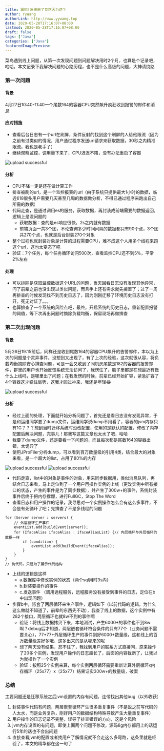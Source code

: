 ```yaml
---
title: 震惊!系统崩了竟然因为这个
author: YyWang
authorLink: http://www.yywang.top
date: 2020-05-28T17:16:07+08:00
lastmod: 2020-05-28T17:16:07+08:00
draft: false
tags: ["Java"]
categories: ["Java"]
featuredImagePreview: 
---
```


菜鸟遇到线上问题，从第一次发现问题到问题解决用时2个月，也算是个记录吧，哈哈，本文记录下我解决问题的心路历程，也不是什么高级的问题，大神请绕路

### 第一次问题 
#### 背景
4月27日10:40-11:40一个尾数164的容器CPU突然飙升疯狂收到报警的邮件和消息

#### 应对措施	
* 查看后台日志有一个url在刷屏，条件反射的找到这个刷屏的人给他限流（因为之前有过类似的情况，用户通过程序发送url请求来获取数据，30秒之内精准限流，我也是老手了）
* 继续观察监控，调用量下来了，CPU迟迟不降，没有办法重启了容器

![upload successful](/images/dump问题1.png)

#### 分析
*  CPU不降一定是还在做计算工作
*  排查被刷的url，是一个监控报表的url（由于系统只提供最大1小时的数据，临近618很多用户需要几天甚至几周的数据做分析，不得已通过程序来跑出自己所需的数据）
*  代码走查，是通过调用es的服务，获取数据，再封装成前端需要的数据返回，逻辑上是没问题的
	* 获取数据：查的是es响应很快，2s之内就有数据
	* 前端页面一共3个图，不论查询多少时间间隔的数据都只有90个点，3个图共270个点，也就是后台封装270个对象
* 整个过程也就封装对象是计算的过程需要CPU，难不成这个人用多个线程来跑这个url，这也太变态了吧
* 验证：7个任务，每个任务循环访问500次，查看监控CPU还不到5%，平常2%左右

#### 处理
* 可以排除是获取监控数据这个URL的问题，当天回看日志没有发现其他异常，问了前辈之前也没出现过类似问题，而且手上还有需求就先搁置了；过了一周再排查的时候发现找不到历史日志了，因为刚刚迁移了环境历史日志没有打开，死无对证了。。。
* 也算排查了一个系统的风险点吧，最终，开启系统的历史日志，重新配置报警的阈值，等下次再出问题时摘除负载均衡，保留现场再做排查

### 第二次出现问题
#### 背景
5月26日19:15前后，同样还是收到尾数164的容器CPU飙升的告警邮件，本以为上次的问题是个灵异事件，没想到又出现了，有了上次的经验，这次就很从容，将负载均衡摘除安心排查问题，可是一会又收到了同机房尾数是182的容器的报警邮件，群里的用户也开始反馈系统无法访问了，我愣住了，脑子里都是在想最近有做什么上线吗，是哪里出了问题；在我发愣的时候，前辈已经开始扩容，紧急扩容了4个容器这才稳住局势，这我才回过神来，我还是年轻😂

![upload successful](/images/dump问题2.png)

#### 分析
* 经过上面的处理，下面就开始分析问题了，首先还是看日志没有发现异常，于是和运维同学要了dump文件，运维同学说dump不用看了，容器的jvm内存只有1G？？？想到当时迁移系统时没改配置，使用的是默认的配置，修改了内存配置后解决问题，完事儿！那我写这篇文章也太水了吧，哈哈
* 我要了dump文件，还是要看一下问题的，而且每次都是尾数164的容器出错，太诡异了
* 使用JProFiler分析dump，可以看到百万数量级的引用4类，结合最大的对象来看，是一个超大的list，占用了80%的内存

![upload successful](/images/dump问题3.png)
![upload successful](/images/dump问题4.png)

* 代码走查，list中的对象是事件的对象，用来同步数据用，类似消息队列，再结合日志来看，马上定位到了一个用户再操作实例的上线（更改实例中所有接口的状态，产生的事件是为了同步数据），并产生了300w+的事件，系统封装事件后终于把内存撑爆，进行FullGC，Stop The Word
* 查看日志和用户操作的记录，我寻思对一个实例操作怎么会有这么多事件，不会是有死循环了吧；先排查了不是多线程的问题

```
for (Server server : servers) {
    // 外层循环生产事件
    eventList.add(buildEvent(server));
    for (IfaceAlias ifaceAlias : ifaceAliasList) {// 内层循环与外层循环的数据一样
        if (condition) {
            eventList.add(buildEvent(ifaceAlias));
        }
    }
}
// 伪代码，只是为了展示代码结构
```

* 上线的逻辑是这样
	* a.数据库中修改实例的状态（两个sql用时3s内）
	* b.封装要操作的事件
	* c.发送事件 （调用远程服务，远程服务没有接受到事件的日志，定位在b中出现问题）
* 步骤b中，嵌套了两层循环来生产事件，逻辑如下（以前代码的逻辑，为什么这么做就不知道了，前辈的东西先不动），我查了线上的数据，这个实例中有282个接口，两层循环也就8w不到的事件啊
  * 验证：将线上数据拷贝下来，本地测试，产生6000+的事件也不到8w啊？debug后才知道，两层嵌套循环符合条件的只有77个（业务问题不需要关心），77*77+外层循环生产的事件刚好6000+数量级，这和线上的百万数量级差好多哦，这多出来的是从哪来的呢
  * 想了两天没有结果，忍不住了，我找到用户的联系方式直接问，原来操作了20多个实例，发现用户操作的日志超长了，后面的内容截断了，让我以为就操作了一个实例
  * 验证：按照25个实例来算，每个实例两层循环需要重新计算外层循环x内存循环（25x77）x（25x77）结果证实300w+的数量级，破案

### 总结

主要问题还是迁移系统之后jvm设置的内存有问题，连带找出其他bug（以外收获）

1. 封装事件代码有问题，两层嵌套循环产生很多重复事件（不是说之前写代码的人太水，而是业务复杂，刚好用户的数据结构特殊导致产生大量重复事件）
2. 用户操作的日志记录不完整，误导了排查错误的方向，这是个风险
3. jvm内存设置的有问题，即使上面两个问题不修改，源码8g内存都用上的话运行5年的话也不会出问题
4. 直接查看jvm的配置或者找用户了解情况就不会走这么多弯路，这条里就是经验了，本文的精华都在这一句了


	
